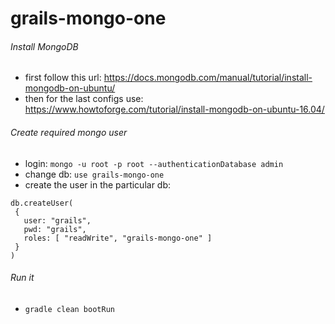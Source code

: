 # grails-mongo-one

###### Install MongoDB
* first follow this url: https://docs.mongodb.com/manual/tutorial/install-mongodb-on-ubuntu/
* then for the last configs use: https://www.howtoforge.com/tutorial/install-mongodb-on-ubuntu-16.04/

###### Create required mongo user
* login: `mongo -u root -p root --authenticationDatabase admin`
* change db: `use grails-mongo-one`
* create the user in the particular db: 
````
db.createUser(
 {
   user: "grails",
   pwd: "grails",
   roles: [ "readWrite", "grails-mongo-one" ]
 }
)
````

###### Run it 
* `gradle clean bootRun`


